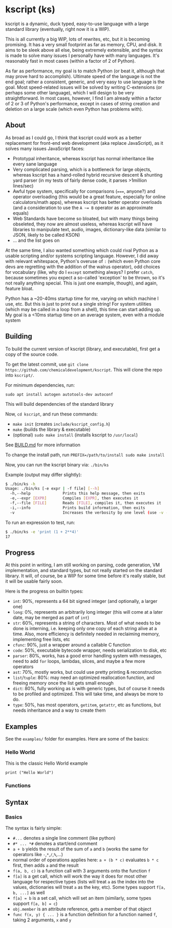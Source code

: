 # kscript (ks)

kscript is a dynamic, duck typed, easy-to-use language with a large standard library (eventually, right now it is a WIP).

This is all currently a big WIP, lots of rewrites, etc, but it is becoming promising. It has a very small footprint as far as memory, CPU, and disk. It aims to be sleek above all else, being extremely extensible, and the syntax is made to solve many issues I personally have with many languages. It's reasonably fast in most cases (within a factor of 2 of Python).

As far as performance, my goal is to match Python (or beat it, although that may prove hard to accomplish). Ultimate speed of the language is not the end goal; rather a consistent, generic, and very easy to use language is the goal. Most speed-related issues will be solved by writing C-extensions (or perhaps some other language), which I will design to be very straightforward. In most cases, however, I find I am already within a factor of 2 or 3 of Python's performance, except in cases of string creation and deletion on a large scale (which even Python has problems with).

## About

As broad as I could go, I think that kscript could work as a better replacement for front-end web development (aka replace JavaScript), as it solves many issues JavaScript faces:
  * Prototypal inheritance, whereas kscript has normal inheritance like every sane language
  * Very complicated parsing, which is a bottleneck for large objects, whereas kscript has a hand-rolled hybrid recursive descent & shunting yard parser (in my tests of fairly dense code, it parses >1million lines/sec)
  * Awful type system, specifically for comparisons (`===`, anyone?) and operator overloading (this would be a great feature, especially for online calculators/math apps), whereas kscript has better operator overloads (and a consideration to use the `A ~= B` operator as an approximate equals)
  * Web Standards have become so bloated, but with many things being obseleted, they now are almost useless, whereas kscript will have libraries to manipulate text, audio, images, dictionary-like data (similar to JSON, likely to be called KSON)
  * ... and the list goes on

At the same time, I also wanted something which could rival Python as a usable scripting and/or systems scripting language. However, I did away with relevant whitespace, Python's overuse of `:` (which even Python core devs are regretting with the addition of the walrus operator), odd choices for vocabulary (like, why do I `except` something always? I prefer `catch`, because sometimes you expect a so-called 'exception' to be thrown, so it's not really anything special. This is just one example, though), and again, feature bloat.

Python has a ~20-40ms startup time for me, varying on which machine I use, etc. But this is just to print out a single string! For system utilities (which may be called in a loop from a shell), this time can start adding up. My goal is a <10ms startup time on an average system, even with a module system


## Building

To build the current version of kscript (library, and executable), first get a copy of the source code.

To get the latest commit, use `git clone https://github.com/chemicaldevelopment/kscript`. This will clone the repo into `kscript/`.

For minimum dependencies, run:

`sudo apt install autogen autotools-dev autoconf`

This will build dependencies of the standard library

Now, `cd kscript`, and run these commands:


  * `make init` (creates `include/kscript_config.h`)
  * `make` (builds the library & executable)
  * (optional) `sudo make install` (installs kscript to `/usr/local`)

See [BUILD.md](./BUILD.md) for more information

To change the install path, run `PREFIX=/path/to/install sudo make install`

Now, you can run the kscript binary via: `./bin/ks`

Example (output may differ slightly):
```bash
$ ./bin/ks -h
Usage: ./bin/ks [-e expr | -f file] [--h]
  -h,--help              Prints this help message, then exits
  -e,--expr [EXPR]       Compiles [EXPR], then executes it
  -f,--file [FILE]       Reads [FILE], compiles it, then executes it
  -i,--info              Prints build information, then exits
  -v                     Increases the verbosity by one level (use -v -v for more verbosity)
```

To run an expression to test, run:

```bash
$ ./bin/ks -e 'print (1 + 2**4)'
17
```


## Progress

At this point in writing, I am still working on parsing, code generation, VM implementation, and standard types, but not really started on the standard library. It will, of course, be a WIP for some time before it's really stable, but it will be usable fairly soon.

Here is the progress on builtin types:

  * `int`: 90%, represents a 64 bit signed integer (and optionally, a larger one)
  * `long`: 0%, represents an arbitrarily long integer (this will come at a later date, may be merged as part of `int`)
  * `str`: 60%, represents a string of characters. Most of what needs to be done is interning, i.e. keeping only one copy of each string alive at a time. Also, more efficiency is definitely needed in reclaiming memory, implementing free lists, etc
  * `cfunc`: 90%, just a wrapper around a callable C function
  * `code`: 50%, executable bytecode wrapper, needs serialization to disk, etc
  * `parser`: 80%, works, has a good error handling system with messages, need to add `for` loops, lambdas, slices, and maybe a few more operators
  * `ast`: 70%, mostly works, but could use pretty printing & reconstruction
  * `list`/`tuple`: 80%: may need an optimized reallocation function, and freeing memory once the list gets small enough
  * `dict`: 80%, fully working as is with generic types, but of course it needs to be profiled and optimized. This will take time, and always be more to do.
  * `type`: 50%, has most operators, `getitem`, `getattr`, etc as functions, but needs inheritance and a way to create them


## Examples

See the `examples/` folder for examples. Here are some of the basics:


### Hello World

This is the classic Hello World example

```
print ("Hello World")
```

### Functions

## Syntax

### Basics

The syntax is fairly simple:

  * `#...` denotes a single line comment (like python)
  * `#* ... *#` denotes a start/end comment
  * `a + b` yields the result of the sum of `a` and `b` (works the same for operators like `-`,`*`,`/`,`%`,...)
  * normal order of operations applies here: `a + (b * c)` evaluates `b * c` first, then adds `a` and the result
  * `f(a, b, c)` is a function call with 3 arguments onto the function `f`
  * `f[a]` is a get call, which will work the way it does for most other language for respective types (lists will treat `a` as the index into the values, dictionaries will treat `a` as the key, etc). Some types support `f[a, b, ...]` as well
  * `f[a] = b` is a set call, which will set an item (similarly, some types support `f[a, b] = c`)
  * `obj.member` is an attribute reference, gets a member of that object
  * `func f(x, y) { ... }` is a function definition for a function named `f`, taking 2 arguments, `x` and `y`

